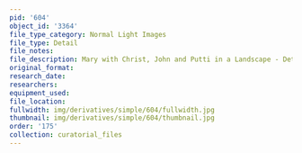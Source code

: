 ```yaml
---
pid: '604'
object_id: '3364'
file_type_category: Normal Light Images
file_type: Detail
file_notes:
file_description: Mary with Christ, John and Putti in a Landscape - Detail 3
original_format:
research_date:
researchers:
equipment_used:
file_location:
fullwidth: img/derivatives/simple/604/fullwidth.jpg
thumbnail: img/derivatives/simple/604/thumbnail.jpg
order: '175'
collection: curatorial_files
---
```


